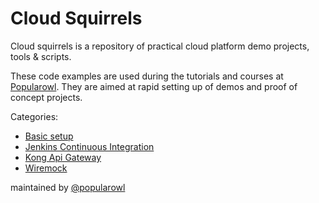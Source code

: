# Cloud Squirrels

Cloud squirrels is a repository of practical cloud platform demo projects, tools & scripts.

These code examples are used during the tutorials and courses at [Popularowl](https://www.popularowl.com/about). They are aimed at rapid setting up of demos and proof of concept projects.

Categories:

* [Basic setup](/foundation)
* [Jenkins Continuous Integration](/jenkins)
* [Kong Api Gateway](/kong-api-gateway)
* [Wiremock](/wiremock)

maintained by [@popularowl](https://twitter.com/popularowl)